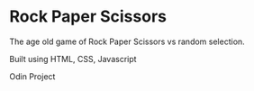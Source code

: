 # Rock Paper Scissors
The age old game of Rock Paper Scissors vs random selection.

Built using HTML, CSS, Javascript

Odin Project
